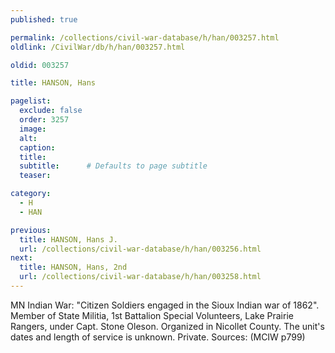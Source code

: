 ```yaml
---
published: true

permalink: /collections/civil-war-database/h/han/003257.html
oldlink: /CivilWar/db/h/han/003257.html

oldid: 003257

title: HANSON, Hans

pagelist:
  exclude: false
  order: 3257
  image: 
  alt:
  caption:
  title:
  subtitle:      # Defaults to page subtitle
  teaser:

category: 
  - H 
  - HAN

previous:
  title: HANSON, Hans J.
  url: /collections/civil-war-database/h/han/003256.html  
next:
  title: HANSON, Hans, 2nd
  url: /collections/civil-war-database/h/han/003258.html   
---
```

MN Indian War: &quot;Citizen Soldiers engaged in the Sioux Indian war of 1862&quot;. Member of State Militia, 1st Battalion Special Volunteers, Lake Prairie Rangers, under Capt. Stone Oleson. Organized in Nicollet County. The unit&#39;s dates and length of service is unknown. Private. Sources: (MCIW p799)